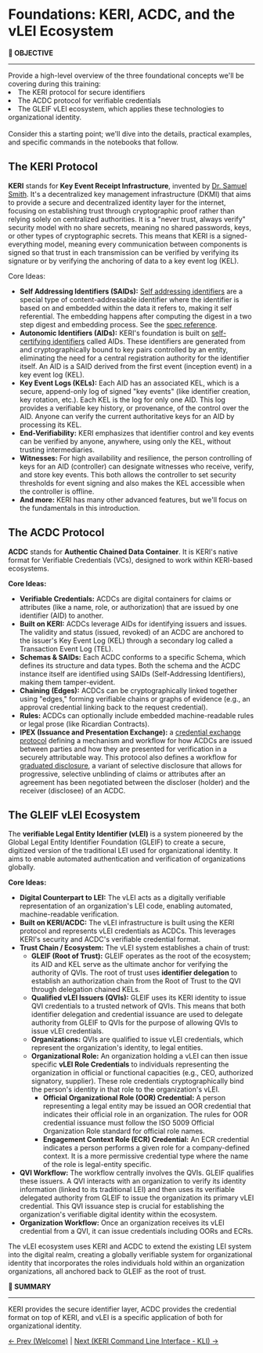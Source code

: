 # Foundations: KERI, ACDC, and the vLEI Ecosystem

<div class="alert alert-prymary">
  <b>🎯 OBJECTIVE</b><hr>
Provide a high-level overview of the three foundational concepts we'll be covering during this training: 
<li>The KERI protocol for secure identifiers
<li>The ACDC protocol for verifiable credentials
<li>The GLEIF vLEI ecosystem, which applies these technologies to organizational identity.
<br><br>
Consider this a starting point; we'll dive into the details, practical examples, and specific commands in the notebooks that follow.
</div>

## The KERI Protocol

**KERI** stands for **Key Event Receipt Infrastructure**, invented by [Dr. Samuel Smith](https://keri.one/131-2/). It's a decentralized key management infrastructure (DKMI) that aims to provide a secure and decentralized identity layer for the internet, focusing on establishing trust through cryptographic proof rather than relying solely on centralized authorities. It is a "never trust, always verify" security model with no share secrets, meaning no shared passwords, keys, or other types of cryptographic secrets. This means that KERI is a signed-everything model, meaning every communication between components is signed so that trust in each transmission can be verified by verifying its signature or by verifying the anchoring of data to a key event log (KEL).

Core Ideas:

* **Self Addressing Identifiers (SAIDs):** [Self addressing identifiers](https://trustoverip.github.io/tswg-keri-specification/#term:said) are a special type of content-addressable identifier where the identifier is based on and embedded within the data it refers to, making it self referential. The embedding happens after computing the digest in a two step digest and embedding process. See the [spec reference](https://trustoverip.github.io/tswg-said-specification/draft-ssmith-said.html).
* **Autonomic Identifiers (AIDs):** KERI's foundation is built on [self-certifying identifiers](https://trustoverip.github.io/tswg-keri-specification/#self-certifying-identifier-scid) called AIDs. These identifiers are generated from and cryptographically bound to key pairs controlled by an entity, eliminating the need for a central registration authority for the identifier itself. An AID is a SAID derived from the first event (inception event) in a key event log (KEL).
* **Key Event Logs (KELs):** Each AID has an associated KEL, which is a secure, append-only log of signed "key events" (like identifier creation, key rotation, etc.). Each KEL is the log for only one AID. This log provides a verifiable key history, or provenance, of the control over the AID. Anyone can verify the current authoritative keys for an AID by processing its KEL.
* **End-Verifiability:** KERI emphasizes that identifier control and key events can be verified by anyone, anywhere, using only the KEL, without trusting intermediaries.
* **Witnesses:** For high availability and resilience, the person controlling of keys for an AID (controller) can designate witnesses who receive, verify, and store key events. This both allows the controller to set security thresholds for event signing and also makes the KEL accessible when the controller is offline.
* **And more:** KERI has many other advanced features, but we'll focus on the fundamentals in this introduction.

## The ACDC Protocol

**ACDC** stands for **Authentic Chained Data Container**. It is KERI's native format for Verifiable Credentials (VCs), designed to work within KERI-based ecosystems.

**Core Ideas:**

* **Verifiable Credentials:** ACDCs are digital containers for claims or attributes (like a name, role, or authorization) that are issued by one identifier (AID) to another.
* **Built on KERI:** ACDCs leverage AIDs for identifying issuers and issues. The validity and status (issued, revoked) of an ACDC are anchored to the issuer's Key Event Log (KEL) through a secondary log called a Transaction Event Log (TEL).
* **Schemas & SAIDs:** Each ACDC conforms to a specific Schema, which defines its structure and data types. Both the schema and the ACDC instance itself are identified using SAIDs (Self-Addressing Identifiers), making them tamper-evident.
* **Chaining (Edges):** ACDCs can be cryptographically linked together using "edges," forming verifiable chains or graphs of evidence (e.g., an approval credential linking back to the request credential).
* **Rules:** ACDCs can optionally include embedded machine-readable rules or legal prose (like Ricardian Contracts).
* **IPEX (Issuance and Presentation Exchange):** a [credential exchange protocol](https://trustoverip.github.io/tswg-acdc-specification/#issuance-and-presentation-exchange-ipex) defining a mechanism and workflow for how ACDCs are issued between parties and how they are presented for verification in a securely attributable way. This protocol also defines a workflow for [graduated disclosure](https://trustoverip.github.io/tswg-acdc-specification/#graduated-disclosure), a variant of selective disclosure that allows for progressive, selective unblinding of claims or attributes after an agreement has been negotiated between the discloser (holder) and the receiver (disclosee) of an ACDC.

## The GLEIF vLEI Ecosystem

The **verifiable Legal Entity Identifier (vLEI)** is a system pioneered by the Global Legal Entity Identifier Foundation (GLEIF) to create a secure, digitized version of the traditional LEI used for organizational identity. It aims to enable automated authentication and verification of organizations globally.

**Core Ideas:**

* **Digital Counterpart to LEI:** The vLEI acts as a digitally verifiable representation of an organization's LEI code, enabling automated, machine-readable verification.
* **Built on KERI/ACDC:** The vLEI infrastructure is built using the KERI protocol and represents vLEI credentials as ACDCs. This leverages KERI's security and ACDC's verifiable credential format.
* **Trust Chain / Ecosystem:** The vLEI system establishes a chain of trust:
    * **GLEIF (Root of Trust):** GLEIF operates as the root of the ecosystem; its AID and KEL serve as the ultimate anchor for verifying the authority of QVIs. The root of trust uses **identifier delegation** to establish an authorization chain from the Root of Trust to the QVI through delegation chained KELs.
    * **Qualified vLEI Issuers (QVIs):** GLEIF uses its KERI identity to issue QVI credentials to a trusted network of QVIs. This means that both identifier delegation and credential issuance are used to delegate authority from GLEIF to QVIs for the purpose of allowing QVIs to issue vLEI credentials.
    * **Organizations:** QVIs are qualified to issue vLEI credentials, which represent the organization's identity, to legal entities.
    * **Organizational Role:** An organization holding a vLEI can then issue specific **vLEI Role Credentials** to individuals representing the organization in official or functional capacities (e.g., CEO, authorized signatory, supplier). These role credentials cryptographically bind the person's identity in that role to the organization's vLEI.
        * **Official Organizational Role (OOR) Credential:** A person representing a legal entity may be issued an OOR credential that indicates their official role in an organization. The rules for OOR credential issuance must follow the ISO 5009 Official Organization Role standard for official role names.
        * **Engagement Context Role (ECR) Credential:** An ECR credential indicates a person performs a given role for a company-defined context. It is a more permissive credential type where the name of the role is legal-entity specific.
* **QVI Workflow:** The workflow centrally involves the QVIs. GLEIF qualifies these issuers. A QVI interacts with an organization to verify its identity information (linked to its traditional LEI) and then uses its verifiable delegated authority from GLEIF to issue the organization its primary vLEI credential. This QVI issuance step is crucial for establishing the organization's verifiable digital identity within the ecosystem.
* **Organization Workflow:** Once an organization receives its vLEI credential from a QVI, it can issue credentials including OORs and ECRs.

The vLEI ecosystem uses KERI and ACDC to extend the existing LEI system into the digital realm, creating a globally verifiable system for organizational identity that incorporates the roles individuals hold within an organization organizations, all anchored back to GLEIF as the root of trust.

<div class="alert alert-prymary">
  <b>📝 SUMMARY</b><hr>
KERI provides the secure identifier layer, ACDC provides the credential format on top of KERI, and vLEI is a specific application of both for organizational identity.
</div>






[<- Prev (Welcome)](101_05_Welcome_to_vLEI_Training_-_101.ipynb) | [Next (KERI Command Line Interface - KLI) ->](101_10_KERI_Command_Line_Interface.ipynb)

